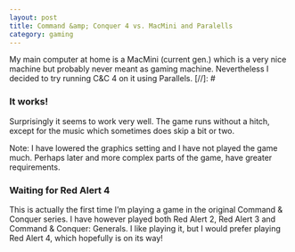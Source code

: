 ```yaml
---
layout: post
title: Command &amp; Conquer 4 vs. MacMini and Paralells
category: gaming
---
```

My main computer at home is a MacMini (current gen.) which is a very nice machine but probably never meant as gaming machine. Nevertheless I decided to try running C&amp;C 4 on it using Parallels.
[//]: #
### It works!
Surprisingly it seems to work very well. The game runs without a hitch, except for the music which sometimes does skip a bit or two.

Note: I have lowered the graphics setting and I have not played the game much. Perhaps later and more complex parts of the game, have greater requirements.

### Waiting for Red Alert 4
This is actually the first time I&#8217;m playing a game in the original Command &amp; Conquer series. I have however played both Red Alert 2, Red Alert 3 and Command &amp; Conquer: Generals.
I like playing it, but I would prefer playing Red Alert 4, which hopefully is on its way!